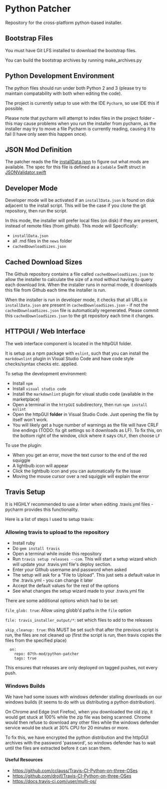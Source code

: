 # Python Patcher

Repository for the cross-platform python-based installer.

## Bootstrap Files

You must have Git LFS installed to download the bootstrap files.

You can build the bootstrap archives by running make_archives.py

## Python Development Environment

The python files should run under both Python 2 and 3 (please try to maintain compatability with both when editing the code).

The project is currently setup to use with the IDE `Pycharm`, so use IDE this if possible.

Please note that pycharm will attempt to index files in the project folder - this may cause problems when you run
the installer from pycharm, as the installer may try to move a file Pycharm is currently reading, causing it to
fail (I have only seen this happen once).

## JSON Mod Definition

The patcher reads the file [installData.json](installData.json) to figure out what mods are available.  The spec for this file is defined as a `Codable` Swift struct in [JSONValidator.swift](JSONValidator/Sources/JSONValidator/JSONValidator.swift)

## Developer Mode

Developer mode will be activated if an `installData.json` is found on disk adjacent to the install script. This will be the case if you clone the git repository, then run the script.

In this mode, the installer will prefer local files (on disk) if they are present, instead of remote files (from github). This mode will Specifically: 

- `installData.json`
- all .md files in the `news` folder
- `cachedDownloadSizes.json`


## Cached Download Sizes

The Github repository contains a file called `cachedDownloadSizes.json` to allow the installer to calculate the size of a mod without having to query each download link. When the installer runs in normal mode, it downloads this file from Github each time the installer is run.

When the installer is run in developer mode, it checks that all URLs in `installData.json` are present in `cachedDownloadSizes.json` - if not the `cachedDownloadSizes.json` file is automatically regenerated. Please commit this `cachedDownloadSizes.json` to the git repository each time it changes.

## HTTPGUI / Web Interface

The web interface component is located in the httpGUI folder.

It is setup as a npm package with `eslint`, such that you can install
the `markdownlint` plugin in Visual Studio Code and have code
style checks/syntax checks etc. applied.

To setup the development environment:

- Install `npm`
- Install `visual studio code`
- Install the `markdownlint` plugin for visual studio code (available in the marketplace)
- Open a terminal in the `httpGUI` subdirectory, then run `npm install eslint`
- Open the httpGUI **folder** in Visual Studio Code. Just opening the file by itself won't work.
- You will likely get a huge number of warnings as the file will have CRLF
  line endings (TODO: fix git settings so it downloads as LF). To fix this,
  on the bottom right of the window, click where it says `CRLF`, then choose
  `LF`

To use the plugin:

- When you get an error, move the text cursor to the end of the red squiggle
- A lightbulb icon will appear
- Click the lightbulb icon and you can automatically fix the issue
- Moving the mouse cursor over a red squiggle will explain the error

## Travis Setup

It is HIGHLY recommended to use a linter when editing .travis.yml files - pycharm provides this functionality.

Here is a list of steps I used to setup travis:

### Allowing travis to upload to the repository

- Install ruby
- Do `gem install travis`
- Open a terminal while inside this repository
- Run `travis setup releases --com`. This will start a setup wizard which will update your .travis.yml file's deploy section.
- Enter your Github username and password when asked
- The setup will ask for a "File to Upload". This just sets a default value in the .travis.yml - you can change it later
- Accept the default values for the rest of the options
- See what changes the setup wizard made to your .travis.yml file

There are some additional options which had to be set:

`file_glob: true`: Allow using globb'd paths in the `file` option

`file: travis_installer_output/*`: set which files to add to the releases

`skip_cleanup: true`: this MUST be set such that after the previous script is run, the files are not cleaned up (first the script is run, then travis copies the files from the specified place)

```travis
  on:
    repo: 07th-mod/python-patcher
    tags: true
```

This ensures that releases are only deployed on tagged pushes, not every push.

### Windows Builds

We have had some issues with windows defender stalling downloads on our windows builds (it seems to do with us
distributing a python distribution).

On Chrome and Edge (not Firefox), when you downloaded the old zip, it would get stuck at 100% while the zip file was being scanned.
Chrome would then refuse to download any other files while the windows defender service would be stuck at 30% CPU for 20 minutes or more.

To fix this, we have encrypted the python distribution and the httpGUI archives with the password 'password', so windows defender has to wait until the files are extracted before it can scan them.

#### Useful Resources

- <https://github.com/cclauss/Travis-CI-Python-on-three-OSes>
- <https://github.com/drojf/Travis-CI-Python-on-three-OSes>
- <https://docs.travis-ci.com/user/multi-os/>
